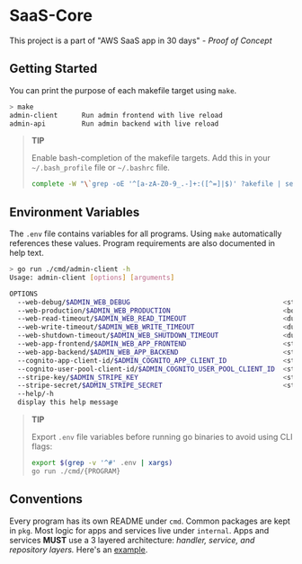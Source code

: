 # SaaS-Core

This project is a part of "AWS SaaS app in 30 days" - _Proof of Concept_

## Getting Started
You can print the purpose of each makefile target using `make`.

```bash
> make
admin-client      Run admin frontend with live reload
admin-api         Run admin backend with live reload
```

>__TIP__
> 
>Enable bash-completion of the makefile targets. Add this in your `~/.bash_profile` file or `~/.bashrc` file.
> ```bash
> complete -W "\`grep -oE '^[a-zA-Z0-9_.-]+:([^=]|$)' ?akefile | sed 's/[^a-zA-Z0-9_.-]*$//'\`" make
> ```

## Environment Variables

The `.env` file contains variables for all programs. Using `make` automatically references these values.
Program requirements are also documented in help text.
```bash
> go run ./cmd/admin-client -h
Usage: admin-client [options] [arguments]

OPTIONS
  --web-debug/$ADMIN_WEB_DEBUG                                      <string>    (default: localhost:6060)
  --web-production/$ADMIN_WEB_PRODUCTION                            <bool>      (default: false)
  --web-read-timeout/$ADMIN_WEB_READ_TIMEOUT                        <duration>  (default: 5s)
  --web-write-timeout/$ADMIN_WEB_WRITE_TIMEOUT                      <duration>  (default: 5s)
  --web-shutdown-timeout/$ADMIN_WEB_SHUTDOWN_TIMEOUT                <duration>  (default: 5s)
  --web-app-frontend/$ADMIN_WEB_APP_FRONTEND                        <string>    (default: localhost:4000)
  --web-app-backend/$ADMIN_WEB_APP_BACKEND                          <string>    (default: localhost:4001)
  --cognito-app-client-id/$ADMIN_COGNITO_APP_CLIENT_ID              <string>    (default: none)
  --cognito-user-pool-client-id/$ADMIN_COGNITO_USER_POOL_CLIENT_ID  <string>    (default: none)
  --stripe-key/$ADMIN_STRIPE_KEY                                    <string>    (default: none)
  --stripe-secret/$ADMIN_STRIPE_SECRET                              <string>    (default: none)
  --help/-h                                                         
  display this help message
```

> __TIP__  
> 
> Export `.env` file variables before running go binaries to avoid using CLI flags:  
> ```bash
> export $(grep -v '^#' .env | xargs)
> go run ./cmd/{PROGRAM}
>```

## Conventions
Every program has its own README under `cmd`. Common packages are kept in `pkg`. Most logic for apps and services live under `internal`.
Apps and services __MUST__ use a 3 layered architecture: _handler, service, and repository layers._ Here's an [example](https://github.com/devpies/employee-service/blob/bbeebf3d6a301750c2bdef999bb4e8c9bae9467b/cmd/employee/main.go#L81-L83).
